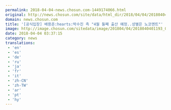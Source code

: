 ```yaml
---
permalink: 2018-04-04-news.chosun.com-1449174066.html
original: http://news.chosun.com/site/data/html_dir/2018/04/04/2018040401249.html
domain: news.chosun.com
title: '[공식입장] 배용준:hearts:박수진 측 "4월 둘째 출산 예정..성별은 노코멘트"'
image: http://image.chosun.com/sitedata/image/201804/04/2018040401193_0.jpg
date: 2018-04-04 03:37:15
category: news
translations: 
 - 'en'
 - 'es'
 - 'de'
 - 'ru'
 - 'ja'
 - 'fr'
 - 'it'
 - 'zh-CN'
 - 'zh-TW'
 - 'ar'
 - 'pt'
 - 'hy'
---
```


